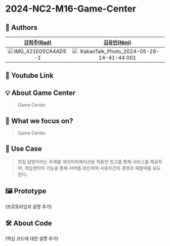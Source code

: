 # 2024-NC2-M16-Game-Center
##  Authors 
| [강희주(Rad)](https://github.com/heejukang) | [김유빈(Nini)](https://github.com/ubeeni) |
|:---:|:---:|
|![IMG_421E05CA4AD5-1](https://github.com/DeveloperAcademy-POSTECH/2024-NC2-M16-GameCenter/assets/69234788/236e4f0a-d2a1-4650-b1f5-4ed24f31535b)|![KakaoTalk_Photo_2024-05-28-14-41-44 001](https://github.com/DeveloperAcademy-POSTECH/2024-MC2-M10-Sandwich/assets/69234788/5c9f8054-dd60-4a9d-a2fa-af6649023428)|

## 🎥 Youtube Link

## 💡 About Game Center
> Game Center


## 🎯 What we focus on?
> Game Center

## 💼 Use Case
> 맛집 탐방이라는 주제를 게이미피케이션을 적용한 빙고를 통해 서비스를 제공하며, 게임센터의 기능을 통해 서버를 대신하여 사용자간의 경쟁과 재참여를 유도한다.

## 🖼️ Prototype
(프로토타입과 설명 추가)

## 🛠️ About Code
(핵심 코드에 대한 설명 추가)
